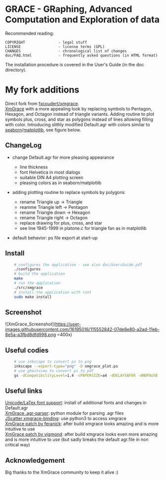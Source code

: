 # GRACE - GRaphing, Advanced Computation and Exploration of data

Recommended reading:

```
COPYRIGHT               - legal stuff
LICENSE                 - license terms (GPL)
CHANGES                 - chronological list of changes
doc/FAQ.html            - frequently asked questions (in HTML format)
```

The installation procedure is covered in the User's Guide
(in the doc directory).

# My fork additions

Direct fork from [fxcoudert/xmgrace](https://github.com/fxcoudert/xmgrace).<br/>
[XmGrace](http://plasma-gate.weizmann.ac.il/Grace/) with a more appealing look by replacing symbols to Pentagon, Hexagon, and Octagon instead of triangle variants.
Adding routine to plot symbols plus, cross, and star as polygons instead of lines allowing filling with color.
Introducing slithly modified Default.agr with colors similar to [seaborn](https://seaborn.pydata.org/)/[matplotlib](https://matplotlib.org/), see figure below.

## ChangeLog

- change Default.agr for more pleasing appearance
  - line thickness
  - font Helvetica in most dialogs
  - suitable DIN A4 plotting screen
  - pleasing colors as in seaborn/matplotlib
    
- adding plotting routine to replace symbols by polygons
  - rename Triangle up -> Triangle
  - reamme Triangle left -> Pentagon
  - rename Triangle down -> Hexagon
  - rename Triangle right -> Octagon
  - replace drawing for plus, cross, and star
  - see line 1945-1999 in platone.c for triangle fan as in matplotlib

- default behavior: ps file export at start-up

## Install

````sh
    # configures the application - see also doc/UsersGuide.pdf
    ./configures
    # build the application
    make
    # run the application
    ./src/xmgrace
    # install the application with root
    sudo make install
````

## Screenshot
![XmGrace_Screenshot](https://user-images.githubusercontent.com/16195016/115552842-07de8e80-a2ad-11eb-8e5a-a3fbd8dfd998.png =400x)


## Useful codies
````sh
    # use inkscape to convert ps to png
    inkscape --export-type="png" -D xmgrace_plot.ps
    # use ghostview to convert ps to pdf
    gs -dCompatibilityLevel=1.4 -sPAPERSIZE=a4 -dDELAYSAFER -dNOPAUSE -dBATCH -sDEVICE=pdfwrite -dEmbedAllFonts=true -sOutputFile=xmgrace_plot.pdf -DPDFSETTINGS=/prepress -c "<</Orientation 3>> setpagedevice" -f xmgrace_plot.ps
````

## Useful links
[Unicode/LaTex font support](https://github.com/alejandrogallo/xmgrace): install of additional fonts and changes in Default.agr<br/>
[XmGrace .agr-parser](https://github.com/goerz/xmgrace_parser): python module for parsing .agr files<br/>
[JScatter xmgrace-binding](https://gitlab.com/biehl/jscatter/-/blob/master/src/jscatter/graceplot.py): use python3 to access xmgrace<br/>
[XmGrace patch by feranick](https://github.com/feranick/grace-extended): after build xmgrace looks amazing and is more intuitive to use<br/>
[XmGrace patch by vigmond](https://github.com/vigmond/xmgrace-patch): after build xmgrace looks even more amazing and is more intuitive to use (but sadly breaks the default agr.file in non critical way)<br/>

## Acknowledgement

Big thanks to the XmGrace community to keep it alive :)
